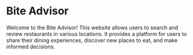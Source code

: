 # Bite Advisor

Welcome to the Bite Advisor! This website allows users to search and review restaurants in various locations. It provides a platform for users to share their dining experiences, discover new places to eat, and make informed decisions.
